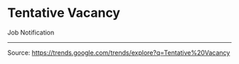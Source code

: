 # Tentative Vacancy

Job Notification

---

Source: https://trends.google.com/trends/explore?q=Tentative%20Vacancy